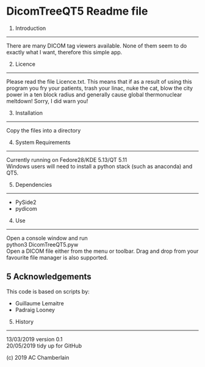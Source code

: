 DicomTreeQT5 Readme file 
========================

1) Introduction
---------------
There are many DICOM tag viewers available. None of them seem to do exactly
what I want, therefore this simple app.

2) Licence
----------
Please read the file Licence.txt. This means that if as a result of using this
program you fry your patients, trash your linac, nuke the cat, blow the city
power in a ten block radius and generally cause global thermonuclear meltdown!
Sorry, I did warn you!

3) Installation
---------------
Copy the files into a directory

4) System Requirements
----------------------
Currently running on Fedore28/KDE 5.13/QT 5.11 <br>
Windows users will need to install a python stack (such as anaconda) and QT5.

5) Dependencies
---------------
* PySide2
* pydicom

4) Use
------
Open a console window and run<br>
python3 DicomTreeQT5.pyw <br>
Open a DICOM file either from the menu or toolbar. Drag and drop from your
favourite file manager is also supported.

5 Acknowledgements
------------------
This code is based on scripts by:
* Guillaume Lemaitre
* Padraig Looney

5) History
----------
13/03/2019 version 0.1<br>
20/05/2019 tidy up for GitHub


(c) 2019 AC Chamberlain
